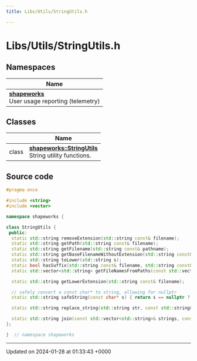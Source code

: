 ```yaml
---
title: Libs/Utils/StringUtils.h

---
```


# Libs/Utils/StringUtils.h



## Namespaces

| Name           |
| -------------- |
| **[shapeworks](../Namespaces/namespaceshapeworks.md)** <br>User usage reporting (telemetry)  |

## Classes

|                | Name           |
| -------------- | -------------- |
| class | **[shapeworks::StringUtils](../Classes/classshapeworks_1_1StringUtils.md)** <br>String utility functions.  |




## Source code

```cpp
#pragma once

#include <string>
#include <vector>

namespace shapeworks {

class StringUtils {
 public:
  static std::string removeExtension(std::string const& filename);
  static std::string getPath(std::string const& filename);
  static std::string getFilename(std::string const& pathname);
  static std::string getBaseFilenameWithoutExtension(std::string const& pathname);
  static std::string toLower(std::string s);
  static bool hasSuffix(std::string const& filename, std::string const& suffix);
  static std::vector<std::string> getFileNamesFromPaths(const std::vector<std::string>& paths);

  static std::string getLowerExtension(std::string const& filename);

  // safely convert a const char* to string, allowing for nullptr
  static std::string safeString(const char* s) { return s == nullptr ? std::string() : s; }

  static std::string replace_string(std::string str, const std::string& search, const std::string& replace);

  static std::string join(const std::vector<std::string>& strings, const std::string& delimiter);
};

}  // namespace shapeworks
```


-------------------------------

Updated on 2024-01-28 at 01:33:43 +0000
